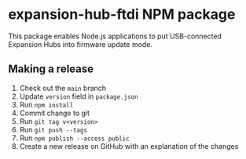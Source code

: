# expansion-hub-ftdi NPM package

This package enables Node.js applications to put USB-connected Expansion Hubs into firmware
update mode.

## Making a release

1. Check out the `main` branch
2. Update `version` field in `package.json`
3. Run `npm install`
4. Commit change to git
5. Run `git tag v<version>`
6. Run `git push --tags`
7. Run `npm publish --access public`
8. Create a new release on GitHub with an explanation of the changes
